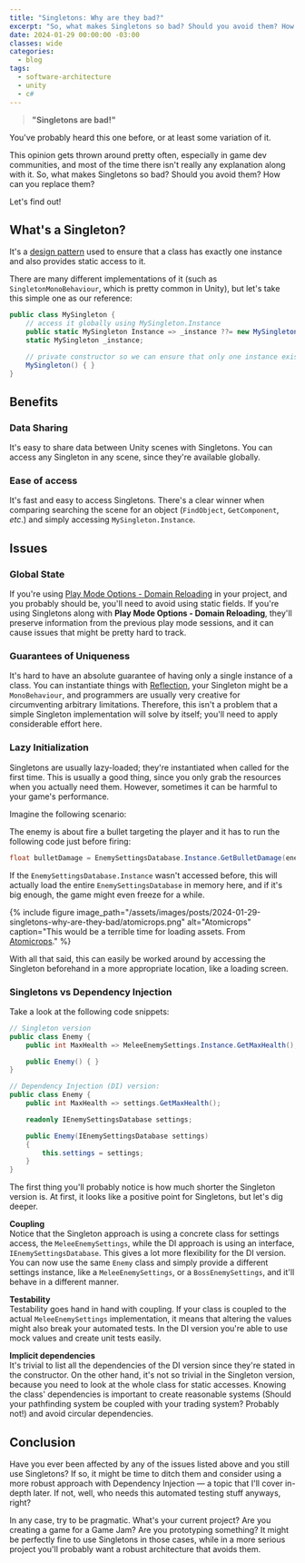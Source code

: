 ```yaml
---
title: "Singletons: Why are they bad?"
excerpt: "So, what makes Singletons so bad? Should you avoid them? How can you replace them? Let's find out!"
date: 2024-01-29 00:00:00 -03:00
classes: wide
categories:
  - blog
tags:
  - software-architecture
  - unity
  - c#
---
```


> **"Singletons are bad!"**

You've probably heard this one before, or at least some variation of it. 

This opinion gets thrown around pretty often, especially in game dev communities, and most of the time there isn't really any explanation along with it.
So, what makes Singletons so bad? Should you avoid them? How can you replace them?

Let's find out!

## What's a Singleton?
It's a [design pattern](https://en.wikipedia.org/wiki/Software_design_pattern) used to ensure that a class has exactly one instance and also provides static access to it.

There are many different implementations of it (such as `SingletonMonoBehaviour`, which is pretty common in Unity), but let's take this simple one as our reference:
```csharp
public class MySingleton {
    // access it globally using MySingleton.Instance
    public static MySingleton Instance => _instance ??= new MySingleton(); 
    static MySingleton _instance;

    // private constructor so we can ensure that only one instance exists
    MySingleton() { }
}
```

## Benefits
### Data Sharing
It's easy to share data between Unity scenes with Singletons. You can access any Singleton in any scene, since they're available globally.

### Ease of access
It's fast and easy to access Singletons. There's a clear winner when comparing searching the scene for an object (`FindObject`, `GetComponent`, *etc*.) and simply accessing `MySingleton.Instance`.

## Issues

### Global State
If you're using [Play Mode Options - Domain Reloading](https://docs.unity3d.com/Manual/DomainReloading.html) in your project, and you probably should be, you'll need to avoid using static fields. If you're using Singletons along with **Play Mode Options - Domain Reloading**, they'll preserve information from the previous play mode sessions, and it can cause issues that might be pretty hard to track. 

### Guarantees of Uniqueness
It's hard to have an absolute guarantee of having only a single instance of a class. You can instantiate things with [Reflection](https://learn.microsoft.com/en-us/dotnet/api/system.reflection?view=net-8.0), your Singleton might be a `MonoBehaviour`, and programmers are usually very creative for circumventing arbitrary limitations.
Therefore, this isn't a problem that a simple Singleton implementation will solve by itself; you'll need to apply considerable effort here.

### Lazy Initialization
Singletons are usually lazy-loaded; they're instantiated when called for the first time. This is usually a good thing, since you only grab the resources when you actually need them. However, sometimes it can be harmful to your game's performance.

Imagine the following scenario:

The enemy is about fire a bullet targeting the player and it has to run the following code just before firing:
```csharp
float bulletDamage = EnemySettingsDatabase.Instance.GetBulletDamage(enemyLevel);
```
If the `EnemySettingsDatabase.Instance` wasn't accessed before, this will actually load the entire `EnemySettingsDatabase` in memory here, and if it's big enough, the game might even freeze for a while.

{% include figure image_path="/assets/images/posts/2024-01-29-singletons-why-are-they-bad/atomicrops.png" alt="Atomicrops" caption="This would be a terrible time for loading assets. From [Atomicrops](https://www.atomicrops.com/)." %}

With all that said, this can easily be worked around by accessing the Singleton beforehand in a more appropriate location, like a loading screen.

### Singletons vs Dependency Injection
Take a look at the following code snippets:

```csharp
// Singleton version
public class Enemy {
    public int MaxHealth => MeleeEnemySettings.Instance.GetMaxHealth();

    public Enemy() { }
}
```
```csharp
// Dependency Injection (DI) version:
public class Enemy {
    public int MaxHealth => settings.GetMaxHealth();

    readonly IEnemySettingsDatabase settings;

    public Enemy(IEnemySettingsDatabase settings)
    {
        this.settings = settings;
    }
}
```

The first thing you'll probably notice is how much shorter the Singleton version is. At first, it looks like a positive point for Singletons, but let's dig deeper.

**Coupling**  
Notice that the Singleton approach is using a concrete class for settings access, the `MeleeEnemySettings`, while the DI approach is using an interface, `IEnemySettingsDatabase`. This gives a lot more flexibility for the DI version. You can now use the same `Enemy` class and simply provide a different settings instance, like a `MeleeEnemySettings`, or a `BossEnemySettings`, and it'll behave in a different manner.

**Testability**  
Testability goes hand in hand with coupling. If your class is coupled to the actual `MeleeEnemySettings` implementation, it means that altering the values might also break your automated tests. In the DI version you're able to use mock values and create unit tests easily.

**Implicit dependencies**  
It's trivial to list all the dependencies of the DI version since they're stated in the constructor. On the other hand, it's not so trivial in the Singleton version, because you need to look at the whole class for static accesses.
Knowing the class' dependencies is important to create reasonable systems (Should your pathfinding system be coupled with your trading system? Probably not!) and avoid circular dependencies.

## Conclusion
Have you ever been affected by any of the issues listed above and you still use Singletons? If so, it might be time to ditch them and consider using a more robust approach with Dependency Injection — a topic that I'll cover in-depth later. If not, well, who needs this automated testing stuff anyways, right?

In any case, try to be pragmatic. What's your current project? Are you creating a game for a Game Jam? Are you prototyping something? It might be perfectly fine to use Singletons in those cases, while in a more serious project you'll probably want a robust architecture that avoids them.
